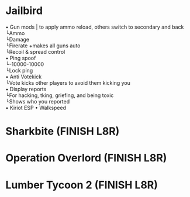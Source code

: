 # Jailbird
• Gun mods | to apply ammo reload, others switch to secondary and back<br/>
 └Ammo<br/>
 └Damage<br/>
 └Firerate +makes all guns auto<br/>
 └Recoil & spread control<br/>
• Ping spoof<br/>
 └-10000-10000<br/>
 └Lock ping<br/>
• Anti Votekick<br/>
 └Vote kicks other players to avoid them kicking you<br/>
• Display reports<br/>
 └For hacking, tking, griefing, and being toxic<br/>
 └Shows who you reported<br/>
• Kiriot ESP
• Walkspeed
# Sharkbite (FINISH L8R)
# Operation Overlord (FINISH L8R)
# Lumber Tycoon 2 (FINISH L8R)
